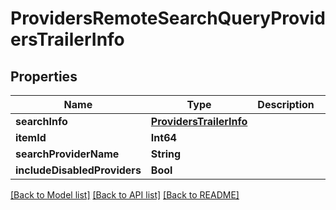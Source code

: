 # ProvidersRemoteSearchQueryProvidersTrailerInfo

## Properties
Name | Type | Description | Notes
------------ | ------------- | ------------- | -------------
**searchInfo** | [**ProvidersTrailerInfo**](ProvidersTrailerInfo.md) |  | [optional] 
**itemId** | **Int64** |  | [optional] 
**searchProviderName** | **String** |  | [optional] 
**includeDisabledProviders** | **Bool** |  | [optional] 

[[Back to Model list]](../README.md#documentation-for-models) [[Back to API list]](../README.md#documentation-for-api-endpoints) [[Back to README]](../README.md)


